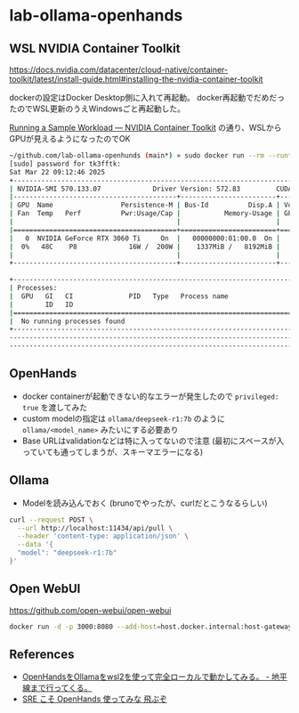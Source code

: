 # lab-ollama-openhands

## WSL NVIDIA Container Toolkit

https://docs.nvidia.com/datacenter/cloud-native/container-toolkit/latest/install-guide.html#installing-the-nvidia-container-toolkit

dockerの設定はDocker Desktop側に入れて再起動。
docker再起動でだめだったのでWSL更新のうえWindowsごと再起動した。

[Running a Sample Workload — NVIDIA Container Toolkit](https://docs.nvidia.com/datacenter/cloud-native/container-toolkit/latest/sample-workload.html) の通り、WSLからGPUが見えるようになったのでOK

```sh
~/github.com/lab-ollama-openhunds (main*) » sudo docker run --rm --runtime=nvidia --gpus all ubuntu nvidia-smi
[sudo] password for tk3fftk: 
Sat Mar 22 09:12:46 2025       
+-----------------------------------------------------------------------------------------+
| NVIDIA-SMI 570.133.07             Driver Version: 572.83         CUDA Version: 12.8     |
|-----------------------------------------+------------------------+----------------------+
| GPU  Name                 Persistence-M | Bus-Id          Disp.A | Volatile Uncorr. ECC |
| Fan  Temp   Perf          Pwr:Usage/Cap |           Memory-Usage | GPU-Util  Compute M. |
|                                         |                        |               MIG M. |
|=========================================+========================+======================|
|   0  NVIDIA GeForce RTX 3060 Ti     On  |   00000000:01:00.0  On |                  N/A |
|  0%   48C    P8             16W /  200W |    1337MiB /   8192MiB |      0%      Default |
|                                         |                        |                  N/A |
+-----------------------------------------+------------------------+----------------------+
                                                                                         
+-----------------------------------------------------------------------------------------+
| Processes:                                                                              |
|  GPU   GI   CI              PID   Type   Process name                        GPU Memory |
|        ID   ID                                                               Usage      |
|=========================================================================================|
|  No running processes found                                                             |
+-----------------------------------------------------------------------------------------+
-------------------------------------------------------------------------------------
-----------------------------------------------------------------------------------------------------
```

## OpenHands

- docker containerが起動できない的なエラーが発生したので `privileged: true` を渡してみた
- custom modelの指定は `ollama/deepseek-r1:7b` のように `ollama/<model_name>` みたいにする必要あり
- Base URLはvalidationなどは特に入ってないので注意 (最初にスペースが入っていても通ってしまうが、スキーマエラーになる)

## Ollama

- Modelを読み込んでおく (brunoでやったが、curlだとこうなるらしい)

```sh
curl --request POST \
  --url http://localhost:11434/api/pull \
  --header 'content-type: application/json' \
  --data '{
  "model": "deepseek-r1:7b"
}'
```

## Open WebUI

https://github.com/open-webui/open-webui

```sh
docker run -d -p 3000:8080 --add-host=host.docker.internal:host-gateway -v open-webui:/app/backend/data --name open-webui --restart always ghcr.io/open-webui/open-webui:main
```

## References

- [OpenHandsをOllamaをwsl2を使って完全ローカルで動かしてみる。 - 地平線まで行ってくる。](https://bwgift.hatenadiary.jp/entry/2025/02/24/233957)
- [SRE こそ OpenHands 使ってみな 飛ぶぞ](https://zenn.dev/ryoyoshii/articles/c810d2fa9f7769)

